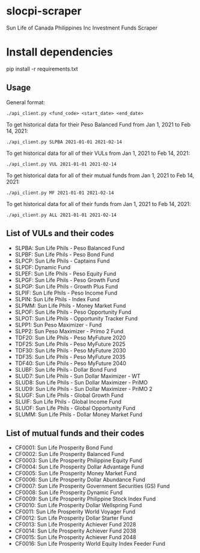 # slocpi-scraper
 Sun Life of Canada Philippines Inc Investment Funds Scraper 

# Install dependencies
pip install -r requirements.txt

## Usage


General format:
```
./api_client.py <fund_code> <start_date> <end_date>
```


To get historical data for their Peso Balanced Fund from Jan 1, 2021 to Feb 14, 2021:
```
./api_client.py SLPBA 2021-01-01 2021-02-14
```


To get historical data for all of their VULs from Jan 1, 2021 to Feb 14, 2021:
```
./api_client.py VUL 2021-01-01 2021-02-14
```


To get historical data for all of their mutual funds from Jan 1, 2021 to Feb 14, 2021:
```
./api_client.py MF 2021-01-01 2021-02-14
```


To get historical data for all of their funds from Jan 1, 2021 to Feb 14, 2021:
```
./api_client.py ALL 2021-01-01 2021-02-14
```

## List of VULs and their codes
- SLPBA: Sun Life Phils - Peso Balanced Fund
- SLPBF: Sun Life Phils - Peso Bond Fund
- SLPCP: Sun Life Phils - Captains Fund
- SLPDF: Dynamic Fund
- SLPEF: Sun Life Phils - Peso Equity Fund
- SLPGF: Sun Life Phils - Peso Growth Fund
- SLPGP: Sun Life Phils - Growth Plus Fund
- SLPIF: Sun Life Phils - Peso Income Fund
- SLPIN: Sun Life Phils - Index Fund
- SLPMM: Sun Life Phils - Money Market Fund
- SLPOF: Sun Life Phils - Peso Opportunity Fund
- SLPOT: Sun Life Phils - Opportunity Tracker Fund
- SLPP1: Sun Peso Maximizer - Fund
- SLPP2: Sun Peso Maximizer - Primo 2 Fund
- TDF20: Sun Life Phils - Peso MyFuture 2020
- TDF25: Sun Life Phils - Peso MyFuture 2025
- TDF30: Sun Life Phils - Peso MyFuture 2030
- TDF35: Sun Life Phils - Peso MyFuture 2035
- TDF40: Sun Life Phils - Peso MyFuture 2040
- SLUBF: Sun Life Phils - Dollar Bond Fund
- SLUD7: Sun Life Phils - Sun Dollar Maximizer - WT
- SLUD8: Sun Life Phils - Sun Dollar Maximizer - PriMO
- SLUD9: Sun Life Phils - Sun Dollar Maximizer - PriMO 2
- SLUGF: Sun Life Phils - Global Growth Fund
- SLUIF: Sun Life Phils - Global Income Fund
- SLUOF: Sun Life Phils - Global Opportunity Fund
- SLUMM: Sun Life Phils - Dollar Money Market Fund

## List of mutual funds and their codes
- CF0001: Sun Life Prosperity Bond Fund
- CF0002: Sun Life Prosperity Balanced Fund
- CF0003: Sun Life Prosperity Philippine Equity Fund
- CF0004: Sun Life Prosperity Dollar Advantage Fund
- CF0005: Sun Life Prosperity Money Market Fund
- CF0006: Sun Life Prosperity Dollar Abundance Fund
- CF0007: Sun Life Prosperity Government Securities (GS) Fund
- CF0008: Sun Life Prosperity Dynamic Fund
- CF0009: Sun Life Prosperity Philippine Stock Index Fund
- CF0010: Sun Life Prosperity Dollar Wellspring Fund
- CF0011: Sun Life Prosperity World Voyager Fund
- CF0012: Sun Life Prosperity Dollar Starter Fund
- CF0013: Sun Life Prosperity Achiever Fund 2028
- CF0014: Sun Life Prosperity Achiever Fund 2038
- CF0015: Sun Life Prosperity Achiever Fund 2048
- CF0016: Sun Life Prosperity World Equity Index Feeder Fund

